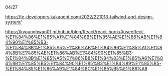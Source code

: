 04/27

https://fe-developers.kakaoent.com/2022/221013-tailwind-and-design-system/

https://kyounghwan01.github.io/blog/React/react-hook/#useeffect-%E1%84%86%E1%85%A1%E1%84%8B%E1%85%AE%E1%86%AB%E1%84%90%E1%85%B3-%E1%84%8B%E1%85%A5%E1%86%AB%E1%84%86%E1%85%A1%E1%84%8B%E1%85%AE%E1%86%AB%E1%84%90%E1%85%B3-%E1%84%8B%E1%85%A5%E1%86%B8%E1%84%83%E1%85%A6%E1%84%8B%E1%85%B5%E1%84%90%E1%85%B3%E1%84%89%E1%85%B5-%E1%84%85%E1%85%A9%E1%84%8C%E1%85%B5%E1%86%A8
